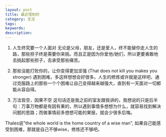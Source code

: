 ```yaml
---
layout: post
title: 最近悟到的
category: 生活
tags: 
keywords: 
description: 
---
```

1. 人生终究要一个人面对
无论是父母，朋友，还是爱人，终不能替你走人生的路，那些担子终是需要你来挑。而且正是因为你爱他/她们，所以更要勇敢地去挑起那些担子，去承受那些痛苦。

2. 那些没能打败你的，让你变得更加坚强 (That does not kill you makes you stronger)
遇到困难，多这样想想会好很多。人生的修炼或许就是这样吧，通过克服路上的那些一个个困难让自己变得越来越强大，直到有一天面对一切都能从容自得。

3. 万法皆空，因果不空
这句话还是我之前的室友跟我讲的，我想说的只是后半句：万事万物都是有因有果的，所以遇到事情多想想为什么，就容易找到解决问题的思路；而做事情前多想想可能的果报，就会少很多后悔。

Thales说"the whole world is the home country of a wise man", 如果自己能感受到困难，那就是自己不够wise，修炼还不够吧。
